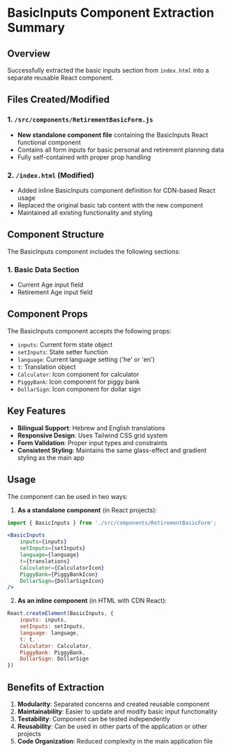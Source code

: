 # BasicInputs Component Extraction Summary

## Overview
Successfully extracted the basic inputs section from `index.html` into a separate reusable React component.

## Files Created/Modified

### 1. `/src/components/RetirementBasicForm.js`
- **New standalone component file** containing the BasicInputs React functional component
- Contains all form inputs for basic personal and retirement planning data
- Fully self-contained with proper prop handling

### 2. `/index.html` (Modified)
- Added inline BasicInputs component definition for CDN-based React usage
- Replaced the original basic tab content with the new component
- Maintained all existing functionality and styling

## Component Structure

The BasicInputs component includes the following sections:

### 1. Basic Data Section
- Current Age input field
- Retirement Age input field  

## Component Props
The BasicInputs component accepts the following props:
- `inputs`: Current form state object
- `setInputs`: State setter function
- `language`: Current language setting ('he' or 'en')
- `t`: Translation object
- `Calculator`: Icon component for calculator
- `PiggyBank`: Icon component for piggy bank
- `DollarSign`: Icon component for dollar sign

## Key Features
- **Bilingual Support**: Hebrew and English translations
- **Responsive Design**: Uses Tailwind CSS grid system
- **Form Validation**: Proper input types and constraints
- **Consistent Styling**: Maintains the same glass-effect and gradient styling as the main app

## Usage
The component can be used in two ways:

1. **As a standalone component** (in React projects):
```jsx
import { BasicInputs } from './src/components/RetirementBasicForm';

<BasicInputs 
    inputs={inputs}
    setInputs={setInputs}
    language={language}
    t={translations}
    Calculator={CalculatorIcon}
    PiggyBank={PiggyBankIcon}
    DollarSign={DollarSignIcon}
/>
```

2. **As an inline component** (in HTML with CDN React):
```javascript
React.createElement(BasicInputs, {
    inputs: inputs,
    setInputs: setInputs,
    language: language,
    t: t,
    Calculator: Calculator,
    PiggyBank: PiggyBank,
    DollarSign: DollarSign
})
```

## Benefits of Extraction
1. **Modularity**: Separated concerns and created reusable component
2. **Maintainability**: Easier to update and modify basic input functionality
3. **Testability**: Component can be tested independently
4. **Reusability**: Can be used in other parts of the application or other projects
5. **Code Organization**: Reduced complexity in the main application file